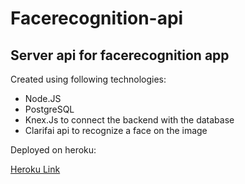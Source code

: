 # Facerecognition-api

## Server api for facerecognition app

Created using following technologies:

* Node.JS
* PostgreSQL
* Knex.Js to connect the backend with the database
* Clarifai api to recognize a face on the image

Deployed on heroku: 

[Heroku Link](https://frozen-cove-30127.herokuapp.com/ "facerecognition-api")